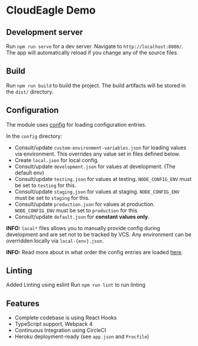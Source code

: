 # CloudEagle Demo

## Development server

Run `npm run serve` for a dev server. Navigate to `http://localhost:8080/`. The app will automatically reload if you change any of the source files.

## Build

Run `npm run build` to build the project. The build artifacts will be stored in the `dist/` directory.

## Configuration

The module uses [config](https://www.npmjs.com/package/config) for loading configuration entries.

In the `config` directory:

- Consult/update `custom-environment-variables.json` for loading values via environment. This overrides any value set in files defined below.
- Create `local.json` for local config.
- Consult/update `development.json` for values at development. (The default env)
- Consult/update `testing.json` for values at testing. `NODE_CONFIG_ENV` must be set to `testing` for this.
- Consult/update `staging.json` for values at staging. `NODE_CONFIG_ENV` must be set to `staging` for this.
- Consult/update `production.json` for values at production. `NODE_CONFIG_ENV` must be set to `production` for this.
- Consult/update `default.json` for **constant values only**.

**INFO:** `local*` files allows you to manually provide config during development and are set not to be tracked by VCS. Any environment can be overridden locally via `local-{env}.json`.

**INFO:** Read more about in what order the config entries are loaded [here](https://github.com/lorenwest/node-config/wiki/Configuration-Files#file-load-order).

## Linting

Added Linting using eslint
Run `npm run lint` to run linting

## Features

- Complete codebase is using React Hooks
- TypeScript support, Webpack 4
- Continuous Integration using CircleCI
- Heroku deployment-ready (see `app.json` and `Procfile`)
